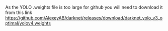 As the YOLO .weights file is too large for github you will need to download it from this link https://github.com/AlexeyAB/darknet/releases/download/darknet_yolo_v3_optimal/yolov4.weights
